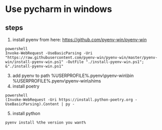 # Use pycharm in windows

## steps

1. install pyenv from here: https://github.com/pyenv-win/pyenv-win
```
powershell
Invoke-WebRequest -UseBasicParsing -Uri "https://raw.githubusercontent.com/pyenv-win/pyenv-win/master/pyenv-win/install-pyenv-win.ps1" -OutFile "./install-pyenv-win.ps1"; &"./install-pyenv-win.ps1"
```
3. add pyenv to path
%USERPROFILE%\.pyenv\pyenv-win\bin
%USERPROFILE%\.pyenv\pyenv-win\shims
4. install poetry
```
powershell
(Invoke-WebRequest -Uri https://install.python-poetry.org -UseBasicParsing).Content | py -
```
5. install python
```shell
pyenv install %the version you want%
```

 